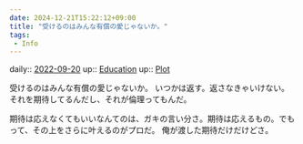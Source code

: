 ```yaml
---
date: 2024-12-21T15:22:12+09:00
title: "受けるのはみんな有償の愛じゃないか。"
tags:
 - Info
---
```


daily:: [2022-09-20](Daily_Note/2022-09-20.md)
up:: [Education](Bar/Novel/Topics/Education.md)
up:: [Plot](../Bar/Novel/Chaos/Plot.md)

受けるのはみんな有償の愛じゃないか。
いつかは返す。返さなきゃいけない。それを期待してるんだし、それが倫理ってもんだ。

期待は応えなくてもいいなんてのは、ガキの言い分さ。期待は応えるもの。でもって、その上をさらに叶えるのがプロだ。
俺が渡した期待だけだけどさ。